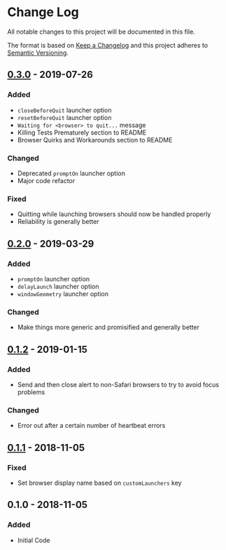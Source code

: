 # Change Log
All notable changes to this project will be documented in this file.

The format is based on [Keep a Changelog](http://keepachangelog.com/)
and this project adheres to [Semantic Versioning](http://semver.org/).

## [0.3.0] - 2019-07-26
### Added
- `closeBeforeQuit` launcher option
- `resetBeforeQuit` launcher option
- `Waiting for <browser> to quit...` message
- Killing Tests Prematurely section to README
- Browser Quirks and Workarounds section to README

### Changed
- Deprecated `promptOn` launcher option
- Major code refactor

### Fixed
- Quitting while launching browsers should now be handled properly
- Reliability is generally better

## [0.2.0] - 2019-03-29
### Added
- `promptOn` launcher option
- `delayLaunch` launcher option
- `windowGeometry` launcher option

### Changed
- Make things more generic and promisified and generally better

## [0.1.2] - 2019-01-15
### Added
- Send and then close alert to non-Safari browsers to try to avoid focus problems

### Changed
- Error out after a certain number of heartbeat errors

## [0.1.1] - 2018-11-05
### Fixed
- Set browser display name based on `customLaunchers` key

## 0.1.0 - 2018-11-05
### Added
- Initial Code

[0.3.0]: https://github.com/squarebracket/karma-selenium-grid-launcher/compare/0.2.0...0.3.0
[0.2.0]: https://github.com/squarebracket/karma-selenium-grid-launcher/compare/0.1.2...0.2.0
[0.1.2]: https://github.com/squarebracket/karma-selenium-grid-launcher/compare/0.1.1...0.1.2
[0.1.1]: https://github.com/squarebracket/karma-selenium-grid-launcher/compare/0.1.0...0.1.1
